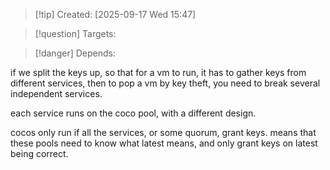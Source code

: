 
>[!tip] Created: [2025-09-17 Wed 15:47]

>[!question] Targets: 

>[!danger] Depends: 

if we split the keys up, so that for a vm to run, it has to gather keys from different services, then to pop a vm by key theft, you need to break several independent services.

each service runs on the coco pool, with a different design.

cocos only run if all the services, or some quorum, grant keys.
means that these pools need to know what latest means, and only grant keys on latest being correct.


